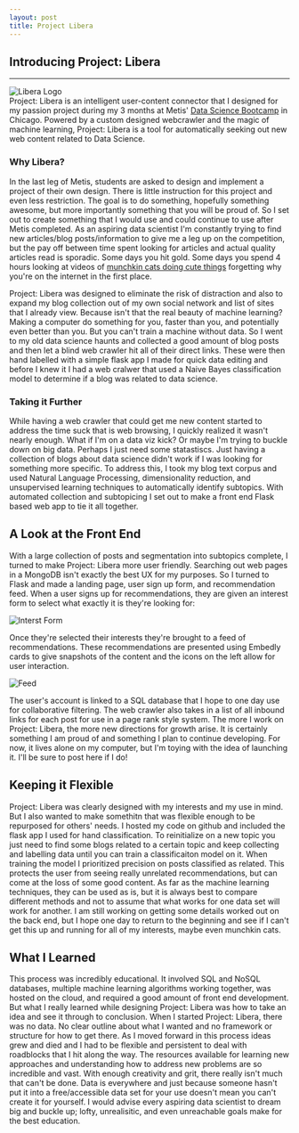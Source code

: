 ```yaml
---
layout: post
title: Project Libera
---
```

## **Introducing Project: Libera**
----
![Libera Logo](../../images/logo.png "Project: Libera Logo")  
Project: Libera is an intelligent user-content connector that I designed for my passion project during my 3 months at Metis' [Data Science Bootcamp](https://www.thisismetis.com) in Chicago. Powered by a custom designed webcrawler and the magic of machine learning, Project: Libera is a tool for automatically seeking out new web content related to Data Science.  
  
### Why Libera?  
In the last leg of Metis, students are asked to design and implement a project of their own design. There is little instruction for this project and even less restriction. The goal is to do something, hopefully something awesome, but more importantly something that you will be proud of. So I set out to create something that I would use and could continue to use after Metis completed. As an aspiring data scientist I'm constantly trying to find new articles/blog posts/information to give me a leg up on the competition, but the pay off between time spent looking for articles and actual quality articles read is sporadic. Some days you hit gold. Some days you spend 4 hours looking at videos of [munchkin cats doing cute things](https://www.youtube.com/watch?v=nEFX-EQYTxE) forgetting why you're on the internet in the first place.  
  
Project: Libera was designed to eliminate the risk of distraction and also to expand my blog collection out of my own social network and list of sites that I already view. Because isn't that the real beauty of machine learning? Making a computer do something for you, faster than you, and potentially even better than you. But you can't train a machine without data. So I went to my old data science haunts and collected a good amount of blog posts and then let a blind web crawler hit all of their direct links. These were then hand labelled with a simple flask app I made for quick data editing and before I knew it I had a web cralwer that used a Naive Bayes classification model to determine if a blog was related to data science.  
  
### Taking it Further  
  
While having a web crawler that could get me new content started to address the time suck that is web browsing, I quickly realized it wasn't nearly enough. What if I'm on a data viz kick? Or maybe I'm trying to buckle down on big data. Perhaps I just need some statastiscs. Just having a collection of blogs about data science didn't work if I was looking for something more specific. To address this, I took my blog text corpus and used Natural Language Processing, dimensionality reduction, and unsupervised learning techniques to automatically identify subtopics. With automated collection and subtopicing I set out to make a front end Flask based web app to tie it all together.  
  
## A Look at the Front End
 
With a large collection of posts and segmentation into subtopics complete, I turned to make Project: Libera more user friendly. Searching out web pages in a MongoDB isn't exactly the best UX for my purposes. So I turned to Flask and made a landing page, user sign up form, and recommendation feed. When a user signs up for recommendations, they are given an interest form to select what exactly it is they're looking for:  
  
![Interst Form](../../images/interests.png "Project: Libera Interest Form")    
  
Once they're selected their interests they're brought to a feed of recommendations. These recommendations are presented using Embedly cards to give snapshots of the content and the icons on the left allow for user interaction.

![Feed](../../images/card.png "Project: Libera Recommendation")  
  
The user's account is linked to a SQL database that I hope to one day use for collaborative filtering. The web crawler also takes in a list of all inbound links for each post for use in a page rank style system. The more I work on Project: Libera, the more new directions for growth arise. It is certainly something I am proud of and something I plan to continue developing. For now, it lives alone on my computer, but I'm toying with the idea of launching it. I'll be sure to post here if I do!  

## Keeping it Flexible 

Project: Libera was clearly designed with my interests and my use in mind. But I also wanted to make somethitn that was flexible enough to be repurposed for others' needs. I hosted my code on github and included the flask app I used for hand classification. To reinitialize on a new topic you just need to find some blogs related to a certain topic and keep collecting and labelling data until you can train a classificaiton model on it. When training the model I prioritized precision on posts classified as related. This protects the user from seeing really unrelated recommendations, but can come at the loss of some good content. As far as the machine learning techniques, they can be used as is, but it is always best to compare different methods and not to assume that what works for one data set will work for another. I am still working on getting some details worked out on the back end, but I hope one day to return to the beginning and see if I can't get this up and running for all of my interests, maybe even munchkin cats.

## What I Learned  
  
This process was incredibly educational. It involved SQL and NoSQL databases, multiple machine learning algorithms working together, was hosted on the cloud, and required a good amount of front end development. But what I really learned while designing Project: Libera was how to take an idea and see it through to conclusion. When I started Project: Libera, there was no data. No clear outline about what I wanted and no framework or structure for how to get there. As I moved forward in this process ideas grew and died and I had to be flexible and persistent to deal with roadblocks that I hit along the way. The resources available for learning new approaches and understanding how to address new problems are so incredible and vast. With enough creativity and grit, there really isn't much that can't be done. Data is everywhere and just because someone hasn't put it into a free/accessible data set for your use doesn't mean you can't create it for yourself. I would advise every aspiring data scientist to dream big and buckle up; lofty, unrealisitic, and even unreachable goals make for the best education.  
 

